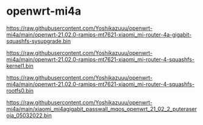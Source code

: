 # openwrt-mi4a
https://raw.githubusercontent.com/Yoshikazuuu/openwrt-mi4a/main/openwrt-21.02.0-ramips-mt7621-xiaomi_mi-router-4a-gigabit-squashfs-sysupgrade.bin

https://raw.githubusercontent.com/Yoshikazuuu/openwrt-mi4a/main/openwrt-21.02.0-ramips-mt7621-xiaomi_mi-router-4-squashfs-kernel1.bin

https://raw.githubusercontent.com/Yoshikazuuu/openwrt-mi4a/main/openwrt-21.02.0-ramips-mt7621-xiaomi_mi-router-4-squashfs-rootfs0.bin

https://raw.githubusercontent.com/Yoshikazuuu/openwrt-mi4a/main/xiaomi_mi4agigabit_passwall_mqos_openwrt_21_02_2_puteraseroja_05032022.bin
